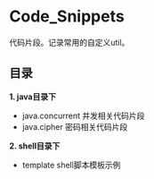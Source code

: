 # Code_Snippets
代码片段。记录常用的自定义util。

## 目录

__1. java目录下__

- java.concurrent 并发相关代码片段
- java.cipher 密码相关代码片段



__2. shell目录下__

- template  shell脚本模板示例


